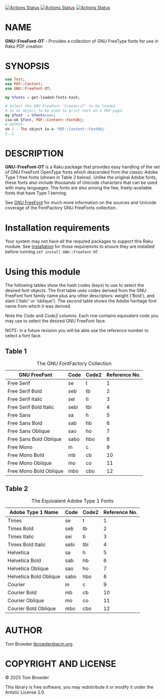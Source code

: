 [![Actions Status](https://github.com/tbrowder/GNU-FreeFont-OT/actions/workflows/linux.yml/badge.svg)](https://github.com/tbrowder/GNU-FreeFont-OT/actions) [![Actions Status](https://github.com/tbrowder/GNU-FreeFont-OT/actions/workflows/macos.yml/badge.svg)](https://github.com/tbrowder/GNU-FreeFont-OT/actions) [![Actions Status](https://github.com/tbrowder/GNU-FreeFont-OT/actions/workflows/windows.yml/badge.svg)](https://github.com/tbrowder/GNU-FreeFont-OT/actions)

NAME
====

**GNU::FreeFont-OT** - Provides a collection of GNU FreeType fonts for use in Raku PDF creation

SYNOPSIS
========

```raku
use Test;
use PDF::Content;
use GNU::FreeFont-OT;

my %fonts = get-loaded-fonts-hash;

# Select the GNU FreeFont 'FreeSerif' to be loaded
# as an object to be used to print text on a PDF page:
my $font  = %fonts<se>;
isa-ok $font, PDF::Content::FontObj;
# OUTPUT:
ok 1 - The object is-a 'PDF::Content::FontObj'
1..1
```

DESCRIPTION
===========

**GNU::FreeFont-OT** is a Raku package that provides easy handling of the set of GNU FreeFont OpenType fonts which descended from the classic Adobe Type 1 free fonts (shown in Table 2 below). Unlike the original Adobe fonts, these fonts also include thousands of Unicode characters that can be used with many languages. The fonts are also among the few, freely-available fonts that have Type 1 kerning.

See [GNU FreeFont](https://www.gnu.org/software/freefont/sources/) for much more information on the sources and Unicode coverage of the FontFactory GNU FreeFonts collection.

Installation requirements
=========================

Your system may not have all the required packages to support this Raku module. See [Installation](./Installation.md) for those requiremnts to ensure they are installed before running `zef install GNU::FreeFont-OT`.

Using this module
=================

The following tables show the hash codes (keys) to use to select the desired font objects. The first table uses codes derived from the GNU FreeFont font family name plus any other descriptors: weight ('Bold'), and slant ('italic' or 'oblique'). The second table shows the Adobe heritage font name from which it was derived.

Note the *Code* and *Code2* columns. Each row contains equivalent code you may use to select the desired GNU FreeFont face. 

NOTE: in a future revision you will be able use the reference number to select a font face.

Table 1
-------

<table class="pod-table">
<caption>The GNU FontFactory Collection</caption>
<thead><tr>
<th>GNU FreeFont</th> <th>Code</th> <th>Code2</th> <th>Reference No.</th>
</tr></thead>
<tbody>
<tr> <td>Free Serif</td> <td>se</td> <td>t</td> <td>1</td> </tr> <tr> <td>Free Serif Bold</td> <td>seb</td> <td>tb</td> <td>2</td> </tr> <tr> <td>Free Serif Italic</td> <td>sei</td> <td>ti</td> <td>3</td> </tr> <tr> <td>Free Serif Bold Italic</td> <td>sebi</td> <td>tbi</td> <td>4</td> </tr> <tr> <td>Free Sans</td> <td>sa</td> <td>h</td> <td>5</td> </tr> <tr> <td>Free Sans Bold</td> <td>sab</td> <td>hb</td> <td>6</td> </tr> <tr> <td>Free Sans Oblique</td> <td>sao</td> <td>ho</td> <td>7</td> </tr> <tr> <td>Free Sans Bold Oblique</td> <td>sabo</td> <td>hbo</td> <td>8</td> </tr> <tr> <td>Free Mono</td> <td>m</td> <td>c</td> <td>9</td> </tr> <tr> <td>Free Mono Bold</td> <td>mb</td> <td>cb</td> <td>10</td> </tr> <tr> <td>Free Mono Oblique</td> <td>mo</td> <td>co</td> <td>11</td> </tr> <tr> <td>Free Mono Bold Oblique</td> <td>mbo</td> <td>cbo</td> <td>12</td> </tr>
</tbody>
</table>

Table 2
-------

<table class="pod-table">
<caption>The Equivalent Adobe Type 1 Fonts</caption>
<thead><tr>
<th>Adobe Type 1 Name</th> <th>Code</th> <th>Code2</th> <th>Reference No.</th>
</tr></thead>
<tbody>
<tr> <td>Times</td> <td>se</td> <td>t</td> <td>1</td> </tr> <tr> <td>Times Bold</td> <td>seb</td> <td>tb</td> <td>2</td> </tr> <tr> <td>Times Italic</td> <td>sei</td> <td>ti</td> <td>3</td> </tr> <tr> <td>Times Bold Italic</td> <td>sebi</td> <td>tbi</td> <td>4</td> </tr> <tr> <td>Helvetica</td> <td>sa</td> <td>h</td> <td>5</td> </tr> <tr> <td>Helvetica Bold</td> <td>sab</td> <td>hb</td> <td>6</td> </tr> <tr> <td>Helvetica Oblique</td> <td>sao</td> <td>ho</td> <td>7</td> </tr> <tr> <td>Helvetica Bold Oblique</td> <td>sabo</td> <td>hbo</td> <td>8</td> </tr> <tr> <td>Courier</td> <td>m</td> <td>c</td> <td>9</td> </tr> <tr> <td>Courier Bold</td> <td>mb</td> <td>cb</td> <td>10</td> </tr> <tr> <td>Courier Oblique</td> <td>mo</td> <td>co</td> <td>11</td> </tr> <tr> <td>Courier Bold Oblique</td> <td>mbo</td> <td>cbo</td> <td>12</td> </tr>
</tbody>
</table>

AUTHOR
======

Tom Browder <tbrowder@acm.org>

COPYRIGHT AND LICENSE
=====================

© 2025 Tom Browder

This library is free software; you may redistribute it or modify it under the Artistic License 2.0.

